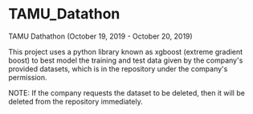 # TAMU_Datathon
TAMU Dathathon (October 19, 2019 - October 20, 2019)

This project uses a python library known as xgboost (extreme gradient boost) to best model the training and test data given by the company's
provided datasets, which is in the repository under the company's permission.

NOTE: If the company requests the dataset to be deleted, then it will be deleted from the repository immediately.
